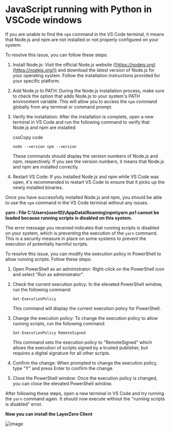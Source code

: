 # JavaScript running with Python in VSCode windows

If you are unable to find the `npm` command in the VS Code terminal, it means that Node.js and npm are not installed or not properly configured on your system.

To resolve this issue, you can follow these steps:

1.  Install Node.js: Visit the official Node.js website ([https://nodejs.org](https://nodejs.org/)) and download the latest version of Node.js for your operating system. Follow the installation instructions provided for your specific platform.
    
2.  Add Node.js to PATH: During the Node.js installation process, make sure to check the option that adds Node.js to your system's PATH environment variable. This will allow you to access the `npm` command globally from any terminal or command prompt.
    
3.  Verify the installation: After the installation is complete, open a new terminal in VS Code and run the following command to verify that Node.js and npm are installed:
    
    cssCopy code
    
    `node --version
    npm --version` 
    
    These commands should display the version numbers of Node.js and npm, respectively. If you see the version numbers, it means that Node.js and npm are installed correctly.
    
4.  Restart VS Code: If you installed Node.js and npm while VS Code was open, it's recommended to restart VS Code to ensure that it picks up the newly installed binaries.
    

Once you have successfully installed Node.js and npm, you should be able to use the `npm` command in the VS Code terminal without any issues.

**yarn : File C:\Users\(userID)\AppData\Roaming\npm\yarn.ps1 cannot be loaded because running scripts is disabled on this system.**

The error message you received indicates that running scripts is disabled on your system, which is preventing the execution of the `yarn` command. This is a security measure in place on some systems to prevent the execution of potentially harmful scripts.

To resolve this issue, you can modify the execution policy in PowerShell to allow running scripts. Follow these steps:

1.  Open PowerShell as an administrator: Right-click on the PowerShell icon and select "Run as administrator".
    
2.  Check the current execution policy: In the elevated PowerShell window, run the following command:
    
    `Get-ExecutionPolicy` 
    
    This command will display the current execution policy for PowerShell.
    
3.  Change the execution policy: To change the execution policy to allow running scripts, run the following command:
        
    `Set-ExecutionPolicy RemoteSigned` 
    
    This command sets the execution policy to "RemoteSigned" which allows the execution of scripts signed by a trusted publisher, but requires a digital signature for all other scripts.
    
4.  Confirm the change: When prompted to change the execution policy, type "Y" and press Enter to confirm the change.
    
5.  Close the PowerShell window: Once the execution policy is changed, you can close the elevated PowerShell window.
    
After following these steps, open a new terminal in VS Code and try running the `yarn` command again. It should now execute without the "running scripts is disabled" error.

**Now you can install the LayerZero Client**

![image](https://github.com/mrsheeda/blockchain/assets/59265997/87f7cab7-a996-47f3-b283-e74005bc0b14)
